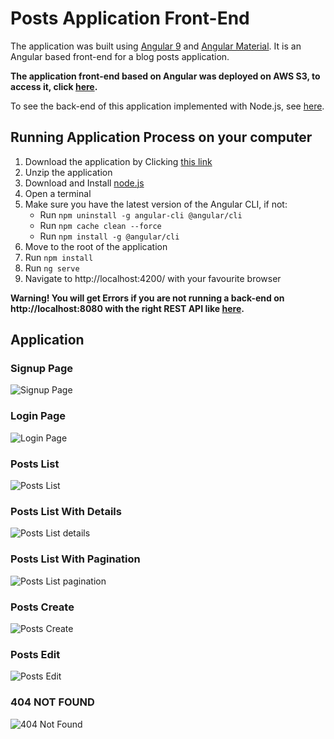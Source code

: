 # Posts Application Front-End

The application was built using [Angular 9](https://angular.io/) and [Angular Material](https://material.angular.io/). It is an Angular based front-end for a blog posts application. 

**The application front-end based on Angular was deployed on AWS S3, to access it, click [here](http://angular-posts.s3-website.eu-west-2.amazonaws.com/).**

To see the back-end of this application implemented with Node.js, see [here](https://github.com/gaetanBloch/nodejs-posts).

## Running Application Process on your computer

1. Download the application by Clicking [this link](https://github.com/gaetanBloch/angular-posts/archive/master.zip)
2. Unzip the application
3. Download and Install [node.js](https://nodejs.org/en/download/) 
4. Open a terminal
5. Make sure you have the latest version of the Angular CLI, if not:
    - Run `npm uninstall -g angular-cli @angular/cli`
    - Run `npm cache clean --force`
    - Run  `npm install -g @angular/cli`
6. Move to the root of the application
7. Run `npm install`
8. Run `ng serve`
9. Navigate to http://localhost:4200/ with your favourite browser

**Warning! You will get Errors if you are not running a back-end on http://localhost:8080 with the right REST API like [here](https://github.com/gaetanBloch/nodejs-posts).**

## Application

### Signup Page

![Signup Page](https://i.imgur.com/qvtCCDW.png)

### Login Page

![Login Page](https://i.imgur.com/k9GHnSP.png)

### Posts List

![Posts List](https://i.imgur.com/uJAw7dd.png)

### Posts List With Details

![Posts List details](https://i.imgur.com/VcdgiVA.png)

### Posts List With Pagination

![Posts List pagination](https://i.imgur.com/SEyIDAs.png)

### Posts Create

![Posts Create](https://i.imgur.com/GIXHJgO.png)

### Posts Edit

![Posts Edit](https://i.imgur.com/z3xYi8p.png)

### 404 NOT FOUND

![404 Not Found](https://i.imgur.com/msVXab6.png)
